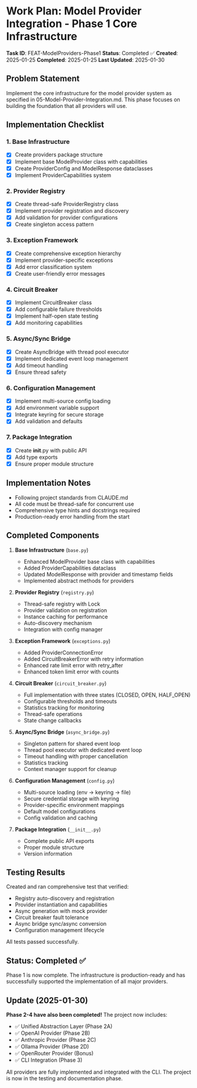 # Work Plan: Model Provider Integration - Phase 1 Core Infrastructure

**Task ID**: FEAT-ModelProviders-Phase1
**Status**: Completed ✅
**Created**: 2025-01-25
**Completed**: 2025-01-25
**Last Updated**: 2025-01-30

## Problem Statement

Implement the core infrastructure for the model provider system as specified in 05-Model-Provider-Integration.md. This phase focuses on building the foundation that all providers will use.

## Implementation Checklist

### 1. Base Infrastructure
- [x] Create providers package structure
- [x] Implement base ModelProvider class with capabilities
- [x] Create ProviderConfig and ModelResponse dataclasses
- [x] Implement ProviderCapabilities system

### 2. Provider Registry
- [x] Create thread-safe ProviderRegistry class
- [x] Implement provider registration and discovery
- [x] Add validation for provider configurations
- [x] Create singleton access pattern

### 3. Exception Framework
- [x] Create comprehensive exception hierarchy
- [x] Implement provider-specific exceptions
- [x] Add error classification system
- [x] Create user-friendly error messages

### 4. Circuit Breaker
- [x] Implement CircuitBreaker class
- [x] Add configurable failure thresholds
- [x] Implement half-open state testing
- [x] Add monitoring capabilities

### 5. Async/Sync Bridge
- [x] Create AsyncBridge with thread pool executor
- [x] Implement dedicated event loop management
- [x] Add timeout handling
- [x] Ensure thread safety

### 6. Configuration Management
- [x] Implement multi-source config loading
- [x] Add environment variable support
- [x] Integrate keyring for secure storage
- [x] Add validation and defaults

### 7. Package Integration
- [x] Create __init__.py with public API
- [x] Add type exports
- [x] Ensure proper module structure

## Implementation Notes

- Following project standards from CLAUDE.md
- All code must be thread-safe for concurrent use
- Comprehensive type hints and docstrings required
- Production-ready error handling from the start

## Completed Components

1. **Base Infrastructure** (`base.py`)
   - Enhanced ModelProvider base class with capabilities
   - Added ProviderCapabilities dataclass
   - Updated ModelResponse with provider and timestamp fields
   - Implemented abstract methods for providers

2. **Provider Registry** (`registry.py`)
   - Thread-safe registry with Lock
   - Provider validation on registration
   - Instance caching for performance
   - Auto-discovery mechanism
   - Integration with config manager

3. **Exception Framework** (`exceptions.py`)
   - Added ProviderConnectionError
   - Added CircuitBreakerError with retry information
   - Enhanced rate limit error with retry_after
   - Enhanced token limit error with counts

4. **Circuit Breaker** (`circuit_breaker.py`)
   - Full implementation with three states (CLOSED, OPEN, HALF_OPEN)
   - Configurable thresholds and timeouts
   - Statistics tracking for monitoring
   - Thread-safe operations
   - State change callbacks

5. **Async/Sync Bridge** (`async_bridge.py`)
   - Singleton pattern for shared event loop
   - Thread pool executor with dedicated event loop
   - Timeout handling with proper cancellation
   - Statistics tracking
   - Context manager support for cleanup

6. **Configuration Management** (`config.py`)
   - Multi-source loading (env → keyring → file)
   - Secure credential storage with keyring
   - Provider-specific environment mappings
   - Default model configurations
   - Config validation and caching

7. **Package Integration** (`__init__.py`)
   - Complete public API exports
   - Proper module structure
   - Version information

## Testing Results

Created and ran comprehensive test that verified:
- Registry auto-discovery and registration
- Provider instantiation and capabilities
- Async generation with mock provider
- Circuit breaker fault tolerance
- Async bridge sync/async conversion
- Configuration management lifecycle

All tests passed successfully.

## Status: Completed ✅

Phase 1 is now complete. The infrastructure is production-ready and has successfully supported the implementation of all major providers.

## Update (2025-01-30)

**Phase 2-4 have also been completed!** The project now includes:
- ✅ Unified Abstraction Layer (Phase 2A)
- ✅ OpenAI Provider (Phase 2B)
- ✅ Anthropic Provider (Phase 2C)
- ✅ Ollama Provider (Phase 2D)
- ✅ OpenRouter Provider (Bonus)
- ✅ CLI Integration (Phase 3)

All providers are fully implemented and integrated with the CLI. The project is now in the testing and documentation phase.
